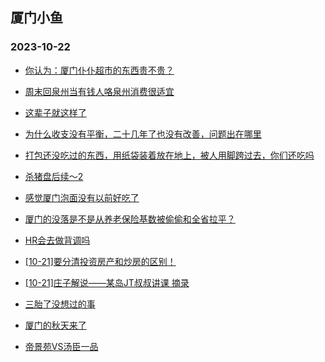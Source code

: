 ## 厦门小鱼 
### 2023-10-22

+ [你认为：厦门仆仆超市的东西贵不贵？](http://bbs.xmfish.com/read-htm-tid-18092837.html)

+ [周末回泉州当有钱人咯泉州消费很适宜](http://bbs.xmfish.com/read-htm-tid-18092915.html)

+ [这辈子就这样了](http://bbs.xmfish.com/read-htm-tid-18092830.html)

+ [为什么收支没有平衡，二十几年了也没有改善，问题出在哪里](http://bbs.xmfish.com/read-htm-tid-18092867.html)

+ [打包还没吃过的东西，用纸袋装着放在地上，被人用脚跨过去，你们还吃吗](http://bbs.xmfish.com/read-htm-tid-18092931.html)

+ [杀猪盘后续～2](http://bbs.xmfish.com/read-htm-tid-18092876.html)

+ [感觉厦门泡面没有以前好吃了](http://bbs.xmfish.com/read-htm-tid-18092884.html)

+ [厦门的没落是不是从养老保险基数被偷偷和全省拉平？](http://bbs.xmfish.com/read-htm-tid-18093024.html)

+ [HR会去做背调吗](http://bbs.xmfish.com/read-htm-tid-18092880.html)

+ [[10-21]要分清投资房产和炒房的区别！](http://bbs.xmfish.com/read-htm-tid-18092965.html)

+ [[10-21]庄子解说——某岛JT叔叔讲课 摘录](http://bbs.xmfish.com/read-htm-tid-18092921.html)

+ [三胎了没想过的事](http://bbs.xmfish.com/read-htm-tid-18092942.html)

+ [厦门的秋天来了](http://bbs.xmfish.com/read-htm-tid-18093002.html)

+ [帝景苑VS汤臣一品](http://bbs.xmfish.com/read-htm-tid-18093085.html)

